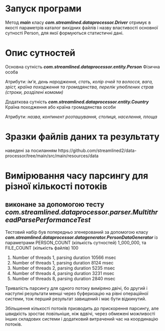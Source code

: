 <h1>Запуск програми</h1>
Метод <i><b>main</b></i> класу <i><b>com.streamlined.dataprocessor.Driver</b></i> отримує в якості параметрів каталог вихідних файлів і назву властивості основної сутності Person, для якої формуються статистичні дані.<p>

<h1>Опис сутностей</h1>
<p>
Основна сутність <b><i>com.streamlined.dataprocessor.entity.Person</i></b> Фізична особа
        <p>Атрибути:<i> ім'я, день народження, стать, колір очей та волосся, вага, зріст, країна походження та громадянства, перелік улюблених страв (строки, розділені комами)</i></p>
Додаткова сутність <b><i>com.streamlined.dataprocessor.entity.Country</i></b> Країна походження або країна громадянства особи
        <p>Атрибути:<i> назва, континент розташування, столиця, населення, площа</i></p>
    
</p>

<h1>Зразки файлів даних та результату</h1>
наведені за посиланням https://github.com/streamlined2/data-processor/tree/main/src/main/resources/data
<p>
<h1>Вимірювання часу парсингу для різної кількості потоків</h1>
<h2>виконане за допомогою тесту <i>com.streamlined.dataprocessor.parser.MultithreadParsePerformanceTest</i></h2>
<p>
Тестовий набір був попередньо згенерований за допомогою класу <b><i>com.streamlined.dataprocessor.datagenerator.PersonDataGenerator</b></i> із параметрами PERSON_COUNT (кількість сутностей) 1_000_000, та FILE_COUNT (кількість файлів) 100
<p>
<ol>
<li>  Number of threads 1, parsing duration 10566 msec</li>
<li>  Number of threads 1, parsing duration 8124 msec</li>
<li>  Number of threads 2, parsing duration 5235 msec</li>
<li>  Number of threads 4, parsing duration 3231 msec</li>
<li>  Number of threads 8, parsing duration 2840 msec</li>
</ol>
Тривалість парсингу для одного потоку виміряно двічі, бо другий і наступні результати менші через буферизацію на рівні операційної системи, тож перший результат завищений і має бути відкинутий.<p>
Збільшення кількості потоків призводить до прискорення парсингу, але швидкість зростає повільніше, ніж вдвічі, через обмежені можливості інших складових системи і додатковий витрачений час на координацію потоків.
</p>
</p>